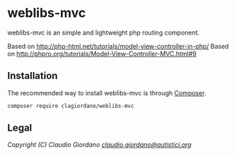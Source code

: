 # weblibs-mvc
weblibs-mvc is an simple and lightweight php routing component.

Based on http://php-html.net/tutorials/model-view-controller-in-php/
Based on http://phpro.org/tutorials/Model-View-Controller-MVC.html#9

## Installation
The recommended way to install weblibs-mvc is through [Composer](https://getcomposer.org).
```bash
composer require clagiordano/weblibs-mvc
```
## Legal
*Copyright (C) Claudio Giordano <claudio.giordano@autistici.org>*

